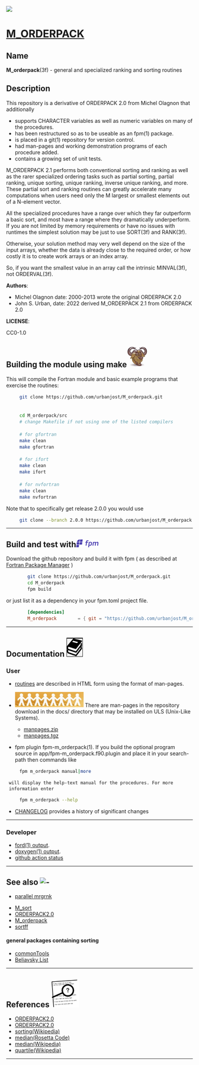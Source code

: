 [![](docs/images/M_orderpack.gif)](https://urbanjost.github.io/M_ORDERPACK/fpm-ford/index.html)
# [M_ORDERPACK](https://urbanjost.github.io/M_ORDERPACK/man3.html)

## Name
   **M_orderpack**(3f) - general and specialized ranking and sorting routines

## Description

This repository is a derivative of ORDERPACK 2.0 from Michel Olagnon
that additionally

 - supports CHARACTER variables as well as numeric variables on many of
   the procedures.
 - has been restructured so as to be useable as an fpm(1) package.
 - is placed in a git(1) repository for version control.
 - had man-pages and working demonstration programs of each procedure
   added.
 - contains a growing set of unit tests.

M_ORDERPACK 2.1 performs both conventional sorting and ranking as well as
the rarer specialized ordering tasks such as partial sorting, partial
ranking, unique sorting, unique ranking, inverse unique ranking, and
more. These partial sort and ranking routines can greatly accelerate
many computations when users need only the M largest or smallest elements
out of a N-element vector.

All the specialized procedures have a range over which they far outperform
a basic sort, and most have a range where they dramatically underperform.
If you are not limited by memory requirements or have no issues with
runtimes the simplest solution may be just to use SORT(3f) and RANK(3f).

Otherwise, your solution method may very well depend on the size of the
input arrays, whether the data is already close to the required order,
or how costly it is to create work arrays or an index array.

So, if you want the smallest value in an array call the intrinsic
MINVAL(3f), not ORDERVAL(3f).

**Authors**: 

- Michel Olagnon date: 2000-2013 wrote the original ORDERPACK 2.0
- John S. Urban, date: 2022 derived M_ORDERPACK 2.1 from ORDERPACK 2.0

**LICENSE**:

CC0-1.0

## Building the module using make![gmake](docs/images/gnu.gif)

This will compile the Fortran module and basic example programs that exercise the routines:

```bash
     git clone https://github.com/urbanjost/M_orderpack.git


     cd M_orderpack/src
     # change Makefile if not using one of the listed compilers

     # for gfortran
     make clean
     make gfortran

     # for ifort
     make clean
     make ifort

     # for nvfortran
     make clean
     make nvfortran
```
   Note that to specifically get release 2.0.0 you would use
```bash
     git clone --branch 2.0.0 https://github.com/urbanjost/M_orderpack.git
```
---
## Build and test with![fpm](docs/images/fpm_logo.gif)

   Download the github repository and build it with
   fpm ( as described at [Fortran Package Manager](https://github.com/fortran-lang/fpm) )
```bash
        git clone https://github.com/urbanjost/M_orderpack.git
        cd M_orderpack
        fpm build
```

   or just list it as a dependency in your fpm.toml project file.

```toml
        [dependencies]
        M_orderpack        = { git = "https://github.com/urbanjost/M_orderpack.git" }
```
---
## Documentation ![docs](docs/images/docs.gif)

### User
   - [routines](https://urbanjost.github.io/M_orderpack/man3.html) 
     are described in HTML form using the format of man-pages.
<!--
     and [programs](https://urbanjost.github.io/M_orderpack/man1.html)
   - A single page that uses javascript to combine all the HTML
     descriptions of the man-pages is at
     [BOOK_M_orderpack](https://urbanjost.github.io/M_orderpack/BOOK_M_orderpack.html).
-->

   - ![man-pages](docs/images/manpages.gif)
     There are man-pages in the repository download in the docs/ directory
     that may be installed on ULS (Unix-Like Systems).

      + [manpages.zip](https://urbanjost.github.io/M_orderpack/manpages.zip)
      + [manpages.tgz](https://urbanjost.github.io/M_orderpack/manpages.tgz)

   - fpm plugin fpm-m_orderpack(1). If you build the optional program
     source in app/fpm-m_orderpack.f90.plugin and place it in your search-path
     then commands like
```bash
     fpm m_orderpack manual|more
```
     will display the help-text manual for the procedures. For more
     information enter
```bash
     fpm m_orderpack --help
```

   - [CHANGELOG](docs/CHANGELOG.md) provides a history of significant changes
---
### Developer
   - [ford(1) output](https://urbanjost.github.io/M_orderpack/fpm-ford/index.html).
   - [doxygen(1) output](https://urbanjost.github.io/M_orderpack/doxygen_out/html/index.html).
   - [github action status](docs/STATUS.md)
---
## See also ![-](docs/images/demos.gif)
   - [parallel mrgrnk](https://github.com/cphyc/Fortran-parallel-sort)

   * [M_sort](https://github.com/urbanjost/M_sort)
   * [ORDERPACK2.0](http://www.fortran-2000.com/rank/)
   * [M_orderpack](https://github.com/urbanjost/M_orderpack)
   * [sortff](https://gitlab.com/everythingfunctional/sortff)
#### general packages containing sorting
   * [commonTools](https://github.com/wtdailey/commonTools)
   * [Beliavsky List](https://github.com/Beliavsky/Fortran-code-on-GitHub#sorting)
---
## References ![-](docs/images/ref.gif)

   * [ORDERPACK2.0](http://www.fortran-2000.com/rank/)
   * [ORDERPACK2.0](https://forge-dga.jouy.inra.fr/svn/qtlmap/trunk/lib/orderpack-2.0/index.html)
   * [sorting(Wikipedia)](https://en.m.wikipedia.org/wiki/Sorting_algorithm)
   * [median(Rosetta Code)](http://www.rosettacode.org/wiki/Averages/Median)
   * [median(Wikipedia)](https://en.wikipedia.org/wiki/Median)
   * [quartile(Wikipedia)](https://en.wikipedia.org/wiki/Quartile)
---
